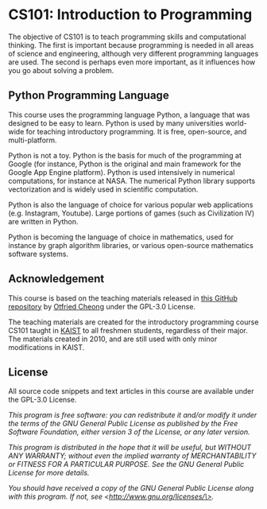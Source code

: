 # CS101: Introduction to Programming

The objective of CS101 is to teach programming skills and computational thinking. The first is important because programming is needed in all areas of science and engineering, although very different programming languages are used. The second is perhaps even more important, as it influences how you go about solving a problem. 

## Python Programming Language

This course uses the programming language Python, a language that was designed to be easy to learn. Python is used by many universities world-wide for teaching introductory programming. It is free, open-source, and multi-platform.

Python is not a toy. Python is the basis for much of the programming at Google (for instance, Python is the original and main framework for the Google App Engine platform). Python is used intensively in numerical computations, for instance at NASA. The numerical Python library supports vectorization and is widely used in scientific computation. 

Python is also the language of choice for various popular web applications (e.g. Instagram, Youtube). Large portions of games (such as Civilization IV) are written in Python. 

Python is becoming the language of choice in mathematics, used for instance by graph algorithm libraries, or various open-source mathematics software systems.

## Acknowledgement

This course is based on the teaching materials released in [this GitHub repository](https://github.com/otfried/cs101) by [Otfried Cheong](http://otfried.org/) under the GPL-3.0 License.

The teaching materials are created for the introductory programming course CS101 taught in [KAIST](https://www.kaist.ac.kr/en/) to all freshmen students, regardless of their major. The materials created in 2010, and are still used with only minor modifications in KAIST. 

## License

All source code snippets and text articles in this course are available under the GPL-3.0 License.

*This program is free software: you can redistribute it and/or modify it under the terms of the GNU General Public License as published by the Free Software Foundation, either version 3 of the License, or any later version.*

*This program is distributed in the hope that it will be useful, but WITHOUT ANY WARRANTY; without even the implied warranty of MERCHANTABILITY or FITNESS FOR A PARTICULAR PURPOSE. See the GNU General Public License for more details.*

*You should have received a copy of the GNU General Public License along with this program. If not, see \<http://www.gnu.org/licenses/\>.*